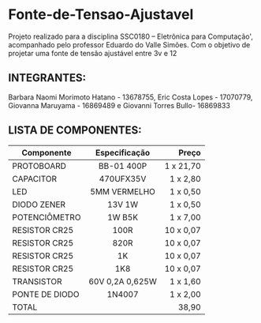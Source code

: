# Fonte-de-Tensao-Ajustavel
Projeto realizado para a disciplina SSC0180 – Eletrônica para Computação', acompanhado pelo professor Eduardo do Valle Simões. Com o objetivo de projetar uma fonte de tensão ajustável entre 3v e 12

## INTEGRANTES:
Barbara Naomi Morimoto Hatano - 13678755, Eric Costa Lopes - 17070779, Giovanna Maruyama - 16869489 e Giovanni Torres Bullo- 16869833

## LISTA DE COMPONENTES:
| Componente      |     Especificação       | Preço
| -------------   |:-------------:          | -----:|
|PROTOBOARD        |BB-01 400P            | 1 x 21,70
|CAPACITOR       | 470UFX35V            | 1 x 2,80 |
| LED        | 5MM VERMELHO            |  1 x 0,50 |
| DIODO ZENER   | 13V 1W            |  1 x 0,50|
| POTENCIÔMETRO        |  1W B5K                | 1 x 7,00 |
| RESISTOR CR25  | 100R               | 10 x 0,07 |
| RESISTOR CR25| 820R                |  10 x 0,07 |
| RESISTOR CR25  |  1K               |  10 x 0,07 |
| RESISTOR CR25  | 1K8                | 10 x 0,07 |
| TRANSISTOR  |60V 0,2A 0,625W      | 1 x 1,60 |
| PONTE DE DIODO  |1N4007     | 1 x 2,00 |
| TOTAL  |             |   38,90 |

